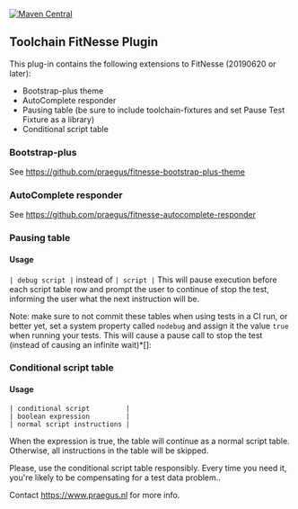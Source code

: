 [![Maven Central](https://img.shields.io/maven-central/v/nl.praegus/toolchain-fitnesse-plugin.svg?maxAge=21600)](https://mvnrepository.com/artifact/nl.praegus/toolchain-fitnesse-plugin)
## Toolchain FitNesse Plugin

This plug-in contains the following extensions to FitNesse (20190620 or later):
 * Bootstrap-plus theme
 * AutoComplete responder
 * Pausing table (be sure to include toolchain-fixtures and set Pause Test Fixture as a library)
 * Conditional script table

### Bootstrap-plus
See https://github.com/praegus/fitnesse-bootstrap-plus-theme

### AutoComplete responder
See https://github.com/praegus/fitnesse-autocomplete-responder

### Pausing table
#### Usage
`| debug script |` instead of `| script |`
This will pause execution before each script table row and prompt the user to continue of stop the test, informing the user what the next instruction will be.

Note: make sure to not commit these tables when using tests in a CI run, or better yet, set a system property called `nodebug` and assign it the value `true` when running your tests. This will cause a pause call to stop the test (instead of causing an infinite wait)*[]:

### Conditional script table
#### Usage
```
| conditional script         |
| boolean expression         |
| normal script instructions |
```
When the expression is true, the table will continue as a normal script table.
Otherwise, all instructions in the table will be skipped.

Please, use the conditional script table responsibly. Every time you need it, you're likely to be compensating for a test data problem..

Contact https://www.praegus.nl for more info.